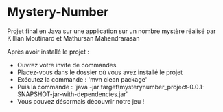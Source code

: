 # Mystery-Number
Projet final en Java sur une application sur un nombre mystère réalisé par Killian Moutinard et Mathursan Mahendrarasan

Après avoir installé le projet :

- Ouvrez votre invite de commandes
- Placez-vous dans le dossier où vous avez installé le projet
- Exécutez la commande : 'mvn clean package'
- Puis la commande : 'java -jar target\mysterynumber_project-0.0.1-SNAPSHOT-jar-with-dependencies.jar'
- Vous pouvez désormais découvrir notre jeu !
